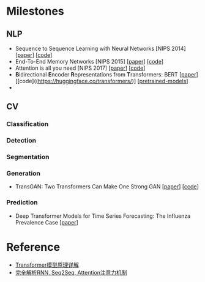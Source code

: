 # Milestones
## NLP
- Sequence to Sequence Learning with Neural Networks [NIPS 2014] [[paper](https://arxiv.org/abs/1409.3215)] [[code](https://github.com/bentrevett/pytorch-seq2seq)]
- End-To-End Memory Networks [NIPS 2015] [[paper](https://arxiv.org/abs/1503.08895)] [[code](https://github.com/nmhkahn/MemN2N-pytorch)]
- Attention is all you need [NIPS 2017] [[paper](https://arxiv.org/abs/1706.03762)] [[code]()]
- **B**idirectional **E**ncoder **R**epresentations from **T**ransformers: BERT [[paper]()] [[code]((https://huggingface.co/transformers/)] [[pretrained-models](https://huggingface.co/transformers/pretrained_models.html)]
- 
## CV
### Classification
### Detection
### Segmentation
### Generation
- TransGAN: Two Transformers Can Make One Strong GAN [[paper](https://arxiv.org/pdf/2102.07074.pdf)] [[code](https://github.com/VITA-Group/TransGAN)]
### Prediction
- Deep Transformer Models for Time Series Forecasting: The Influenza Prevalence Case [[paper](https://arxiv.org/pdf/2001.08317.pdf)]
# Reference
- [Transformer模型原理详解](https://zhuanlan.zhihu.com/p/44121378)
- [完全解析RNN, Seq2Seq, Attention注意力机制](https://zhuanlan.zhihu.com/p/51383402)
